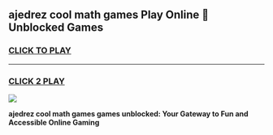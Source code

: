 
## ajedrez cool math games Play Online 👋 Unblocked Games
<h3>
<a href="https://news.freeplayer.one?title=ajedrez_cool_math_games&ref=17CMG">CLICK TO PLAY</a></h3>
<hr>

<h3>
<a href="https://news.freeplayer.one?title=ajedrez_cool_math_games&ref=17CMG">CLICK 2 PLAY</a>
  
</h3>

<a href="https://news.freeplayer.one?title=ajedrez_cool_math_games&ref=17CMG/"><img src="https://clearcache.store/games.png"></a>


**ajedrez cool math games games unblocked: Your Gateway to Fun and Accessible Online Gaming**
